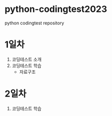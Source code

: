 # python-codingtest2023
python codingtest repository

# 1일차
1. 코딩테스트 소개
2. 코딩테스트 학습
    - 자료구조

# 2일차
1. 코딩테스트 학습
